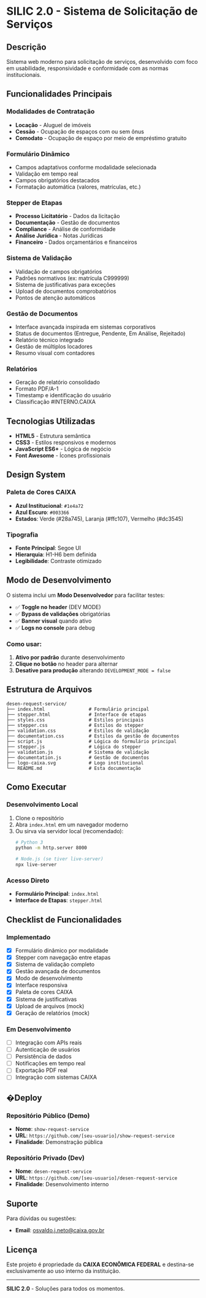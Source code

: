 # SILIC 2.0 - Sistema de Solicitação de Serviços

## Descrição

Sistema web moderno para solicitação de serviços, desenvolvido com foco em usabilidade, responsividade e conformidade com as normas institucionais.

## Funcionalidades Principais

### **Modalidades de Contratação**
- **Locação** - Aluguel de imóveis
- **Cessão** - Ocupação de espaços com ou sem ônus
- **Comodato** - Ocupação de espaço por meio de empréstimo gratuito

### **Formulário Dinâmico**
- Campos adaptativos conforme modalidade selecionada
- Validação em tempo real
- Campos obrigatórios destacados
- Formatação automática (valores, matrículas, etc.)

### **Stepper de Etapas**
- **Processo Licitatório** - Dados da licitação
- **Documentação** - Gestão de documentos
- **Compliance** - Análise de conformidade
- **Análise Jurídica** - Notas Jurídicas
- **Financeiro** - Dados orçamentários e financeiros

### **Sistema de Validação**
- Validação de campos obrigatórios
- Padrões normativos (ex: matrícula C999999)
- Sistema de justificativas para exceções
- Upload de documentos comprobatórios
- Pontos de atenção automáticos

### **Gestão de Documentos**
- Interface avançada inspirada em sistemas corporativos
- Status de documentos (Entregue, Pendente, Em Análise, Rejeitado)
- Relatório técnico integrado
- Gestão de múltiplos locadores
- Resumo visual com contadores

### **Relatórios**
- Geração de relatório consolidado
- Formato PDF/A-1
- Timestamp e identificação do usuário
- Classificação #INTERNO.CAIXA

## Tecnologias Utilizadas

- **HTML5** - Estrutura semântica
- **CSS3** - Estilos responsivos e modernos
- **JavaScript ES6+** - Lógica de negócio
- **Font Awesome** - Ícones profissionais

## Design System

### **Paleta de Cores CAIXA**
- **Azul Institucional**: `#1e4a72`
- **Azul Escuro**: `#003366`
- **Estados**: Verde (#28a745), Laranja (#ffc107), Vermelho (#dc3545)

### **Tipografia**
- **Fonte Principal**: Segoe UI
- **Hierarquia**: H1-H6 bem definida
- **Legibilidade**: Contraste otimizado

## Modo de Desenvolvimento

O sistema inclui um **Modo Desenvolvedor** para facilitar testes:

- ✅ **Toggle no header** (DEV MODE)
- ✅ **Bypass de validações** obrigatórias
- ✅ **Banner visual** quando ativo
- ✅ **Logs no console** para debug

### Como usar:
1. **Ativo por padrão** durante desenvolvimento
2. **Clique no botão** no header para alternar
3. **Desative para produção** alterando `DEVELOPMENT_MODE = false`

## Estrutura de Arquivos

```
desen-request-service/
├── index.html                # Formulário principal
├── stepper.html              # Interface de etapas
├── styles.css                # Estilos principais
├── stepper.css               # Estilos do stepper
├── validation.css            # Estilos de validação
├── documentation.css         # Estilos da gestão de documentos
├── script.js                 # Lógica do formulário principal
├── stepper.js                # Lógica do stepper
├── validation.js             # Sistema de validação
├── documentation.js          # Gestão de documentos
├── logo-caixa.svg            # Logo institucional
└── README.md                 # Esta documentação
```

## Como Executar

### **Desenvolvimento Local**
1. Clone o repositório
2. Abra `index.html` em um navegador moderno
3. Ou sirva via servidor local (recomendado):
   ```bash
   # Python 3
   python -m http.server 8000
   
   # Node.js (se tiver live-server)
   npx live-server
   ```

### **Acesso Direto**
- **Formulário Principal**: `index.html`
- **Interface de Etapas**: `stepper.html`

## Checklist de Funcionalidades

### **Implementado**
- [x] Formulário dinâmico por modalidade
- [x] Stepper com navegação entre etapas
- [x] Sistema de validação completo
- [x] Gestão avançada de documentos
- [x] Modo de desenvolvimento
- [x] Interface responsiva
- [x] Paleta de cores CAIXA
- [x] Sistema de justificativas
- [x] Upload de arquivos (mock)
- [x] Geração de relatórios (mock)

### **Em Desenvolvimento**
- [ ] Integração com APIs reais
- [ ] Autenticação de usuários
- [ ] Persistência de dados
- [ ] Notificações em tempo real
- [ ] Exportação PDF real
- [ ] Integração com sistemas CAIXA

## �Deploy

### **Repositório Público (Demo)**
- **Nome**: `show-request-service`
- **URL**: `https://github.com/[seu-usuario]/show-request-service`
- **Finalidade**: Demonstração pública

### **Repositório Privado (Dev)**
- **Nome**: `desen-request-service`
- **URL**: `https://github.com/[seu-usuario]/desen-request-service`
- **Finalidade**: Desenvolvimento interno

## Suporte

Para dúvidas ou sugestões:
- **Email**: osvaldo.j.neto@caixa.gov.br

## Licença

Este projeto é propriedade da **CAIXA ECONÔMICA FEDERAL** e destina-se exclusivamente ao uso interno da instituição.

---

**SILIC 2.0** - Soluções para todos os momentos.
